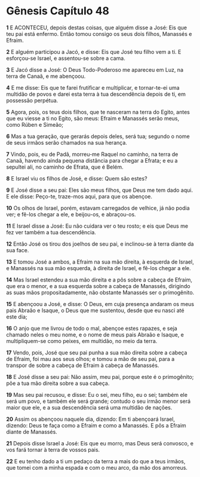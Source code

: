 # Gênesis Capítulo 48

**1** 	E ACONTECEU, depois destas coisas, que alguém disse a José: Eis que teu pai está enfermo. Então tomou consigo os seus dois filhos, Manassés e Efraim.

**2** 	E alguém participou a Jacó, e disse: Eis que José teu filho vem a ti. E esforçou-se Israel, e assentou-se sobre a cama.

**3** 	E Jacó disse a José: O Deus Todo-Poderoso me apareceu em Luz, na terra de Canaã, e me abençoou.

**4** 	E me disse: Eis que te farei frutificar e multiplicar, e tornar-te-ei uma multidão de povos e darei esta terra à tua descendência depois de ti, em possessão perpétua.

**5** 	Agora, pois, os teus dois filhos, que te nasceram na terra do Egito, antes que eu viesse a ti no Egito, são meus: Efraim e Manassés serão meus, como Rúben e Simeão;

**6** 	Mas a tua geração, que gerarás depois deles, será tua; segundo o nome de seus irmãos serão chamados na sua herança.

**7** 	Vindo, pois, eu de Padã, morreu-me Raquel no caminho, na terra de Canaã, havendo ainda pequena distância para chegar a Efrata; e eu a sepultei ali, no caminho de Efrata, que é Belém.

**8** 	E Israel viu os filhos de José, e disse: Quem são estes?

**9** 	E José disse a seu pai: Eles são meus filhos, que Deus me tem dado aqui. E ele disse: Peço-te, traze-mos aqui, para que os abençoe.

**10** 	Os olhos de Israel, porém, estavam carregados de velhice, já não podia ver; e fê-los chegar a ele, e beijou-os, e abraçou-os.

**11** 	E Israel disse a José: Eu não cuidara ver o teu rosto; e eis que Deus me fez ver também a tua descendência.

**12** 	Então José os tirou dos joelhos de seu pai, e inclinou-se à terra diante da sua face.

**13** 	E tomou José a ambos, a Efraim na sua mão direita, à esquerda de Israel, e Manassés na sua mão esquerda, à direita de Israel, e fê-los chegar a ele.

**14** 	Mas Israel estendeu a sua mão direita e a pôs sobre a cabeça de Efraim, que era o menor, e a sua esquerda sobre a cabeça de Manassés, dirigindo as suas mãos propositadamente, não obstante Manassés ser o primogênito.

**15** 	E abençoou a José, e disse: O Deus, em cuja presença andaram os meus pais Abraão e Isaque, o Deus que me sustentou, desde que eu nasci até este dia;

**16** 	O anjo que me livrou de todo o mal, abençoe estes rapazes, e seja chamado neles o meu nome, e o nome de meus pais Abraão e Isaque, e multipliquem-se como peixes, em multidão, no meio da terra.

**17** 	Vendo, pois, José que seu pai punha a sua mão direita sobre a cabeça de Efraim, foi mau aos seus olhos; e tomou a mão de seu pai, para a transpor de sobre a cabeça de Efraim à cabeça de Manassés.

**18** 	E José disse a seu pai: Não assim, meu pai, porque este é o primogênito; põe a tua mão direita sobre a sua cabeça.

**19** 	Mas seu pai recusou, e disse: Eu o sei, meu filho, eu o sei; também ele será um povo, e também ele será grande; contudo o seu irmão menor será maior que ele, e a sua descendência será uma multidão de nações.

**20** 	Assim os abençoou naquele dia, dizendo: Em ti abençoará Israel, dizendo: Deus te faça como a Efraim e como a Manassés. E pôs a Efraim diante de Manassés.

**21** 	Depois disse Israel a José: Eis que eu morro, mas Deus será convosco, e vos fará tornar à terra de vossos pais.

**22** 	E eu tenho dado a ti um pedaço da terra a mais do que a teus irmãos, que tomei com a minha espada e com o meu arco, da mão dos amorreus.


